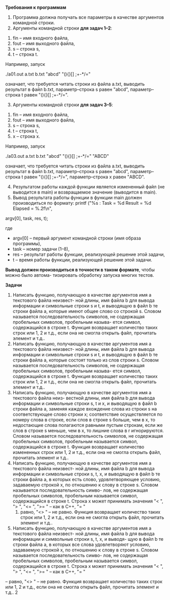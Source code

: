 ﻿**Требования к программам**

1. Программа должна получать все параметры в качестве аргументов командной строки.
1. Аргументы командной строки **для задач 1–2**:
1) fin – имя входного файла,
1) fout – имя выходного файла,
1) s – строка s,
1) t – строка t.

Например, запуск

./a01.out a.txt b.txt "abcd" "(){}[] ;+-\*/="

означает, что требуется читать строки из файла a.txt, выводить результат в файл b.txt, параметр–строка s равен "abcd", параметр–строка t равен "(){}[] ;+-\*/=".

3. Аргументы командной строки **для задач 3–5**:
1) fin – имя входного файла,
1) fout – имя выходного файла,
1) s – строка s,
1) t – строка t,
1) x – строка x.

Например, запуск

./a03.out a.txt b.txt "abcd" "(){}[] ;+-\*/=" "ABCD"

означает, что требуется читать строки из файла a.txt, выводить результат в файл b.txt, параметр–строка s равен "abcd", параметр–строка t равен "(){}[] ;+-\*/=", параметр–строка x равен "ABCD".

4. Результатом работы каждой функции является измененный файл (не выводится в main) и возвращаемое значение (выводится в main).
4. Вывод результата работы функции в функции main должен производиться по формату: printf ("%s : Task = %d Result = %d Elapsed = %.2f\n",

argv[0], task, res, t);

где

- argv[0] – первый аргумент командной строки (имя образа программы),
- task – номер задачи (1–8),
- res – результат работы функции, реализующей решение этой задачи,
- t – время работы функции, реализующей решение этой задачи.

**Вывод должен производиться в точности в таком формате**, чтобы можно было автома- тизировать обработку запуска многих тестов.

**Задачи**

1. Написать функцию, получающую в качестве аргументов имя a текстового файла неизвест- ной длины, имя файла b для вывода информации и символьные строки s и t, и выводящую в файл b те строки файла a, которые имеют общее слово со строкой s. Словом называется последовательность символов, не содержащая пробельных символов, пробельным называ- ется символ, содержащийся в строке t. Функция возвращает количество таких строк или  1,  2 и т.д., если она не смогла открыть файл, прочитать элемент и т.д..
1. Написать функцию, получающую в качестве аргументов имя a текстового файла неизвест- ной длины, имя файла b для вывода информации и символьные строки s и t, и выводящую в файл b те строки файла a, которые состоят только из слов строки s. Словом называется последовательность символов, не содержащая пробельных символов, пробельным называ- ется символ, содержащийся в строке t. Функция возвращает количество таких строк или  1,  2 и т.д., если она не смогла открыть файл, прочитать элемент и т.д..
1. Написать функцию, получающую в качестве аргументов имя a текстового файла неиз- вестной длины, имя файла b для вывода информации и символьные строки s, t и x, и выводящую в файл b строки файла a, заменяя каждое вхождение слова из строки s на соответствующее слово строки x; соответствие осуществляется по номеру слова в строке, если слов в строке s больше, чем в x, то недостающие слова полагаются равными пустым строкам, если же слов в строке s меньше, чем в x, то лишние слова в r игнорируются. Словом называется последовательность символов, не содержащая пробельных символов, пробельным называется символ, содержащийся в строке t. Функция возвращает количество измененных строк или  1,  2 и т.д., если она не смогла открыть файл, прочитать элемент и т.д..
1. Написать функцию, получающую в качестве аргументов имя a текстового файла неизвест- ной длины, имя файла b для вывода информации и символьные строки s, t, x, и выводящую в файл b те строки файла a, в которых есть слово, удовлетворяющее условию, задаваемую строкой x, по отношению к слову в строке s. Словом называется последовательность симво- лов, не содержащая пробельных символов, пробельным называется символ, содержащийся в строке t. Строка x может принимать значения "< ", "> ", "<= ", ">= " – как в C++, "= "
   1. равно, "<> " – не равно. Функция возвращает количество таких строк или  1,  2 и т.д., если она не смогла открыть файл, прочитать элемент и т.д..
1. Написать функцию, получающую в качестве аргументов имя a текстового файла неизвест- ной длины, имя файла b для вывода информации и символьные строки s, t, x, и выводя- щую в файл b те строки файла a, в которых все слова удовлетворяют условию, задаваемую строкой x, по отношению к слову в строке s. Словом называется последовательность симво- лов, не содержащая пробельных символов, пробельным называется символ, содержащийся в строке t. Строка x может принимать значения "< ", "> ", "<= ", ">= " – как в C++, "= "

– равно, "<> " – не равно. Функция возвращает количество таких строк или  1,  2 и т.д., если она не смогла открыть файл, прочитать элемент и т.д..
2
